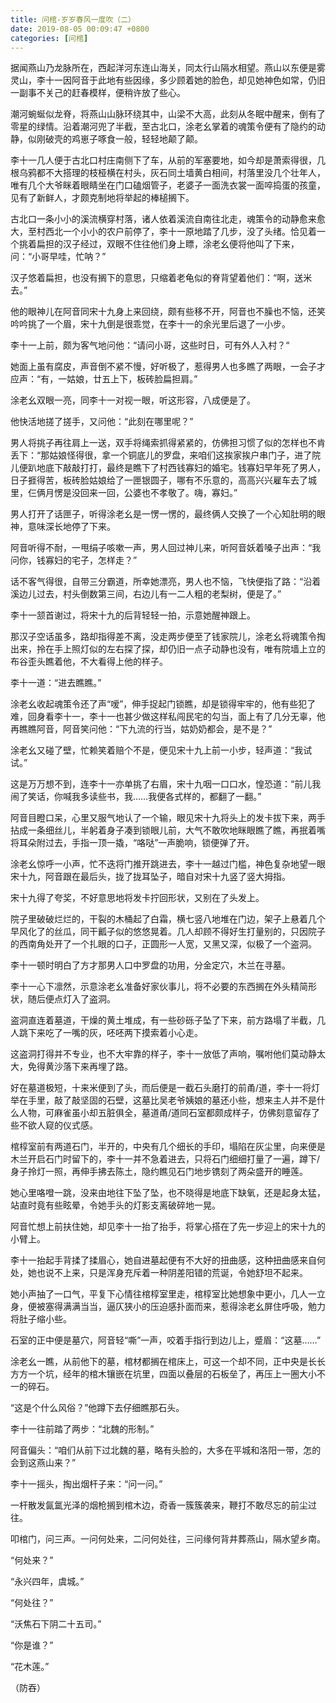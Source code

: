 ```yaml
---
title: 问棺-岁岁春风一度吹（二）
date: 2019-08-05 00:09:47 +0800
categories: [问棺]
---
```


据闻燕山乃龙脉所在，西起洋河东连山海关，同太行山隔水相望。燕山以东便是雾灵山，李十一因阿音于此地有些因缘，多少顾着她的脸色，却见她神色如常，仍旧一副事不关己的赶春模样，便稍许放了些心。

潮河蜿蜒似龙脊，将燕山山脉环绕其中，山梁不大高，此刻从冬眠中醒来，倒有了零星的绿情。沿着潮河兜了半截，至古北口，涂老幺掌着的魂策令便有了隐约的动静，似刚破壳的鸡崽子啄食一般，轻轻地颠了颠。

李十一几人便于古北口村庄南侧下了车，从前的军塞要地，如今却是萧索得很，几根乌鸦都不大搭理的枝桠横在村头，灰石同土墙黄白相间，村落里没几个壮年人，唯有几个大爷眯着眼睛坐在门口磕烟管子，老婆子一面洗衣裳一面啐捣蛋的孩童，见有了新鲜人，才颇克制地将举起的棒槌搁下。

古北口一条小小的溪流横穿村落，诸人依着溪流自南往北走，魂策令的动静愈来愈大，至村西北一个小小的农户前停了，李十一原地踏了几步，没了头绪。恰见着一个挑着扁担的汉子经过，双眼不住往他们身上瞟，涂老幺便将他叫了下来，问：“小哥早哇，忙呐？”

汉子悠着扁担，也没有搁下的意思，只缩着老龟似的脊背望着他们：“啊，送米去。”

他的眼神儿在阿音同宋十九身上来回绕，颇有些移不开，阿音也不臊也不恼，还笑吟吟挑了一个眉，宋十九倒是很乖觉，在李十一的余光里后退了一小步。

李十一上前，颇为客气地问他：“请问小哥，这些时日，可有外人入村？“

她面上虽有腐皮，声音倒不紧不慢，好听极了，惹得男人也多瞧了两眼，一会子才应声：“有，一姑娘，廿五上下，板砖脸扁担肩。”

涂老幺双眼一亮，同李十一对视一眼，听这形容，八成便是了。

他快活地搓了搓手，又问他：“此刻在哪里呢？”

男人将挑子再往肩上一送，双手将绳索抓得紧紧的，仿佛担习惯了似的怎样也不肯丢下：“那姑娘怪得很，拿一个铜底儿的罗盘，来咱们这挨家挨户串门子，进了院儿便趴地底下敲敲打打，最终是瞧下了村西钱寡妇的婚宅。钱寡妇早年死了男人，日子捱得苦，板砖脸姑娘给了一匣银圆子，哪有不乐意的，高高兴兴雇车去了城里，仨俩月愣是没回来一回，公婆也不孝敬了。嗨，寡妇。”

男人打开了话匣子，听得涂老幺是一愣一愣的，最终俩人交换了一个心知肚明的眼神，意味深长地停了下来。

阿音听得不耐，一甩绢子咳嗽一声，男人回过神儿来，听阿音妖着嗓子出声：“我问你，钱寡妇的宅子，怎样走？”

话不客气得很，自带三分霸道，所幸她漂亮，男人也不恼，飞快便指了路：“沿着溪边儿过去，村头倒数第三间，右边儿有一二人粗的老梨树，便是了。”

李十一颔首谢过，将宋十九的后背轻轻一拍，示意她醒神跟上。

那汉子空话虽多，路却指得差不离，没走两步便至了钱家院儿，涂老幺将魂策令掏出来，拎在手上照灯似的左右探了探，却仍旧一点子动静也没有，唯有院墙上立的布谷歪头瞧着他，不大看得上他的样子。

李十一道：“进去瞧瞧。”

涂老幺收起魂策令还了声“嗳”，伸手捉起门锁瞧，却是锁得牢牢的，他有些犯了难，回身看李十一，李十一也甚少做这样私闯民宅的勾当，面上有了几分无辜，他再瞧瞧阿音，阿音笑问他：“下九流的行当，姑奶奶都会，是不是？”

涂老幺又碰了壁，忙赖笑着赔个不是，便见宋十九上前一小步，轻声道：“我试试。”

这是万万想不到，连李十一亦单挑了右眉，宋十九咽一口口水，惶恐道：“前儿我闹了笑话，你喊我多读些书，我……我便各式样的，都翻了一翻。”

阿音目瞪口呆，心里又服气地认了一个输，眼见宋十九将头上的发卡拔下来，两手拈成一条细丝儿，半躬着身子凑到锁眼儿前，大气不敢吹地眯眼瞧了瞧，再抿着嘴将耳朵附过去，手指一顶一撬，“咯哒”一声脆响，锁便弹了开。

涂老幺惊呼一小声，忙不迭将门推开跳进去，李十一越过门槛，神色复杂地望一眼宋十九，阿音跟在最后头，拢了拢耳坠子，暗自对宋十九竖了竖大拇指。

宋十九得了夸奖，不好意思地将发卡拧回形状，又别在了头发上。

院子里破破烂烂的，干裂的木桶起了白霜，横七竖八地堆在门边，架子上悬着几个早风化了的丝瓜，同干瓤子似的悠悠晃着。几人却顾不得好生打量别的，只因院子的西南角处开了一个扎眼的口子，正圆形一人宽，又黑又深，似极了一个盗洞。

李十一顿时明白了方才那男人口中罗盘的功用，分金定穴，木兰在寻墓。

李十一心下凛然，示意涂老幺准备好家伙事儿，将不必要的东西搁在外头精简形状，随后便点灯入了盗洞。

盗洞直连着墓道，干燥的黄土堆成，有一些砂砾子坠了下来，前方路塌了半截，几人跳下来吃了一嘴的灰，呸呸两下摸索着小心走。

这盗洞打得并不专业，也不大牢靠的样子，李十一放低了声响，嘱咐他们莫动静太大，免得黄沙落下来再埋了路。

好在墓道极短，十来米便到了头，而后便是一截石头磨打的前甬/道，李十一将灯举在手里，敲了敲坚固的石壁，这墓比吴老爷姨娘的墓还小些，想来主人并不是什么人物，可麻雀虽小却五脏俱全，墓道甬/道同石室都颇成样子，仿佛刻意留存了些不欲人窥的仪式感。

棺椁室前有两道石门，半开的，中央有几个细长的手印，塌陷在灰尘里，向来便是木兰开启石门时留下的，李十一并不急着进去，只将石门细细打量了一遍，蹲下/身子拎灯一照，再伸手拂去陈土，隐约瞧见石门地步镌刻了两朵盛开的睡莲。

她心里咯噔一跳，没来由地往下坠了坠，也不晓得是地底下缺氧，还是起身太猛，站直时竟有些眩晕，令她手头的灯影支离破碎地一晃。

阿音忙想上前扶住她，却见李十一抬了抬手，将掌心搭在了先一步迎上的宋十九的小臂上。

李十一抬起手背揉了揉眉心，她自进墓起便有不大好的扭曲感，这种扭曲感来自何处，她也说不上来，只是浑身充斥着一种阴差阳错的荒诞，令她舒坦不起来。

她小声抽了一口气，平复下心情往棺椁室里走，棺椁室比她想象中更小，几人一立身，便被塞得满满当当，逼仄狭小的压迫感扑面而来，惹得涂老幺屏住呼吸，勉力将肚子缩小些。

石室的正中便是墓穴，阿音轻“嘶”一声，咬着手指行到边儿上，蹙眉：“这墓……”

涂老幺一瞧，从前他下的墓，棺材都搁在棺床上，可这一个却不同，正中央是长长方方一个坑，经年的棺木镶嵌在坑里，四面以叠层的石板垒了，再压上一圈大小不一的碎石。

“这是个什么风俗？”他蹲下去仔细瞧那石头。

李十一往前踏了两步：“北魏的形制。”

阿音偏头：“咱们从前下过北魏的墓，略有头脸的，大多在平城和洛阳一带，怎的会到这燕山来？”

李十一摇头，掏出烟杆子来：“问一问。”

一杆散发氤氲光泽的烟枪搁到棺木边，奇香一簇簇袭来，鞭打不敢尽忘的前尘过往。

叩棺门，问三声。一问何处来，二问何处往，三问缘何背井葬燕山，隔水望乡南。

“何处来？”

“永兴四年，虞城。”

“何处往？”

“沃焦石下阴二十五司。”

“你是谁？”

“花木莲。”

（防吞）

